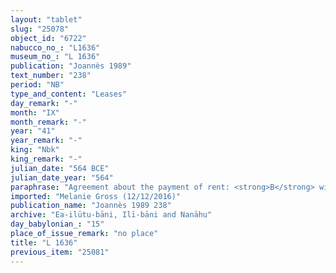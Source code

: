 ```yaml
---
layout: "tablet"
slug: "25078"
object_id: "6722"
nabucco_no_: "L1636"
museum_no_: "L 1636"
publication: "Joannès 1989"
text_number: "238"
period: "NB"
type_and_content: "Leases"
day_remark: "-"
month: "IX"
month_remark: "-"
year: "41"
year_remark: "-"
king: "Nbk"
king_remark: "-"
julian_date: "564 BCE"
julian_date_year: "564"
paraphrase: "Agreement about the payment of rent: <strong>B</strong> will give on behalf of (<em>ana muhhi</em>) <strong>A</strong> the rent (<em>idū</em>) of the house until the end of the present month. The agreement is concluded in the presence (<em>ina u&scaron;uzzi</em>) of one witness who presumably is also the scribe.<br /> &nbsp;<br /> <strong>A</strong> = Zēr-Bābili; <strong>B</strong> = Nab&ucirc;-mukīn-apli; Scribe(?) = Ibnāya<br /> &nbsp;"
imported: "Melanie Gross (12/12/2016)"
publication_name: "Joannès 1989 238"
archive: "Ea-ilūtu-bāni, Ilī-bāni and Nanāhu"
day_babylonian_: "15"
place_of_issue_remark: "no place"
title: "L 1636"
previous_item: "25081"
---
```

